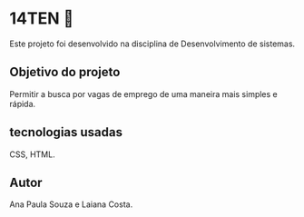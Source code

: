 # 14TEN 💼

Este projeto foi desenvolvido na disciplina de Desenvolvimento de sistemas.

## Objetivo do projeto
Permitir a busca por vagas de emprego de uma maneira mais simples e rápida.

## tecnologias usadas
CSS, HTML.

## Autor
Ana Paula Souza e Laiana Costa.